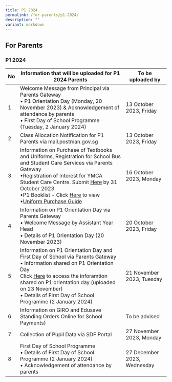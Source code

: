 ```yaml
---
title: P1 2024
permalink: /for-parents/p1-2024/
description: ""
variant: markdown
---
```

## For&nbsp;Parents

### P1 2024


<table>
<thead>
  <tr>
    <th>No</th>
    <th>Information that will be uploaded for P1 2024 Parents</th>
    <th>To be uploaded by</th>
   </tr>
</thead>
<tbody>
  <tr>
    <td>1</td>
    <td>Welcome Message from Principal via Parents Gateway<br>
•	P1 Orientation Day (Monday, 20 November 2023) &amp; Acknowledgement of attendance by parents<br>
•	First Day of School Programme (Tuesday, 2 January 2024) </td>
    <td>13 October 2023, Friday</td>
    </tr>
<tr>
    <td>2</td>
    <td>Class Allocation Notification for P1 Parents via mail.postman.gov.sg </td>
    <td>13 October 2023, Friday</td>
    </tr>
    
<tr>
    <td>3</td>
    <td>Information on Purchase of Textbooks and Uniforms, Registration for School Bus and Student Care Services via Parents Gateway<br>
	•Registration of Interest for YMCA Student Care Centre. Submit <a href="https://forms.office.com/r/YwQHTAjEb7">Here</a> by 31 October 2023 <br>
			•P1 Booklist - Click <a href="/files/p1%20booklist%202024.pdf">Here</a> to view <br>
•<a href="/files/uniform%20purchase%20guide%202023.pdf">Uniform Purchase Guide</a></td>
    <td>16 October 2023, Monday</td>
    </tr>
		<tr>
    <td>4</td>
    <td>Information on P1 Orientation Day via Parents Gateway<br>
•	Welcome Message by Assistant Year Head<br>
•	Details of P1 Orientation Day (20 November 2023)</td>
    <td>20 October 2023, Friday</td>
    </tr>
	<tr>
    <td>5</td>
    <td>Information on P1 Orientation Day and First Day of School via Parents Gateway<br>
•	Information shared on P1 Orientation Day<br>
			 Click <a href="/files/p1%20booklist%202024.pdf">Here</a> to access the inforamtion shared on P1 orientation day (uploaded on 23 November) <br>
•	Details of First Day of School Programme (2 January 2024)</td>
    <td>21 November 2023, Tuesday</td>
    </tr>	
		<tr>
    <td>6</td>
    <td>Information on GIRO and Edusave Standing Orders Online for School Payments)</td>
    <td>To be advised</td>
    </tr>	
			<tr>
    <td>7</td>
    <td>Collection of Pupil Data via SDF Portal</td>
    <td>27 November 2023, Monday</td>
    </tr>	
			<tr>
    <td>8</td>
    <td>First Day of School Programme<br>
•	Details of First Day of School Programme (2 January 2024)<br>
•	Acknowledgement of attendance by parents</td>
    <td>27 December 2023, Wednesday</td>
    </tr>	
		</tbody>
		</table>